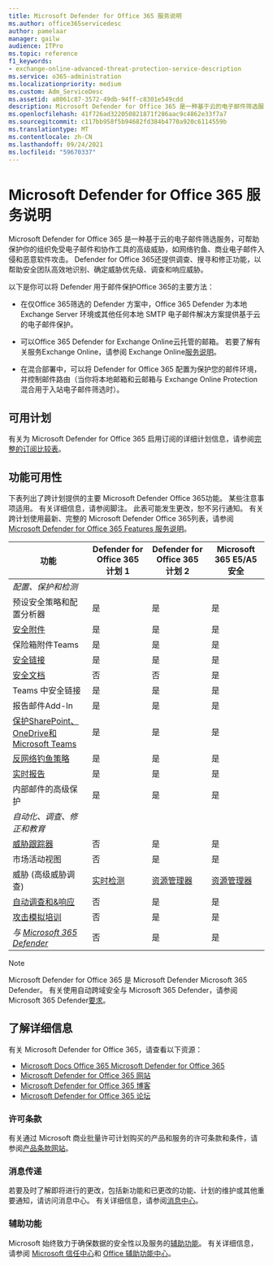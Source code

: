 ```yaml
---
title: Microsoft Defender for Office 365 服务说明
ms.author: office365servicedesc
author: pamelaar
manager: gailw
audience: ITPro
ms.topic: reference
f1_keywords:
- exchange-online-advanced-threat-protection-service-description
ms.service: o365-administration
ms.localizationpriority: medium
ms.custom: Adm_ServiceDesc
ms.assetid: a8061c87-3572-49db-94ff-c8301e549cdd
description: Microsoft Defender for Office 365 是一种基于云的电子邮件筛选服务，它通过提供强大的零日保护来帮助你的组织抵御未知恶意软件和病毒，并包括实时保护组织免受有害的链接危害的功能。
ms.openlocfilehash: 41f726ad322050821871f286aac9c4862e33f7a7
ms.sourcegitcommit: c117bb958f5b94682fd384b4770a920c6114559b
ms.translationtype: MT
ms.contentlocale: zh-CN
ms.lasthandoff: 09/24/2021
ms.locfileid: "59670337"
---
```

# <a name="microsoft-defender-for-office-365-service-description"></a>Microsoft Defender for Office 365 服务说明

Microsoft Defender for Office 365 是一种基于云的电子邮件筛选服务，可帮助保护你的组织免受电子邮件和协作工具的高级威胁，如网络钓鱼、商业电子邮件入侵和恶意软件攻击。 Defender for Office 365还提供调查、搜寻和修正功能，以帮助安全团队高效地识别、确定威胁优先级、调查和响应威胁。

以下是你可以将 Defender 用于邮件保护Office 365的主要方法：

- 在仅Office 365筛选的 Defender 方案中，Office 365 Defender 为本地 Exchange Server 环境或其他任何本地 SMTP 电子邮件解决方案提供基于云的电子邮件保护。

- 可以Office 365 Defender for Exchange Online云托管的邮箱。 若要了解有关服务Exchange Online，请参阅 Exchange Online[服务说明](exchange-online-service-description/exchange-online-service-description.md)。

- 在混合部署中，可以将 Defender for Office 365 配置为保护您的邮件环境，并控制邮件路由（当你将本地邮箱和云邮箱与 Exchange Online Protection 混合用于入站电子邮件筛选时）。

## <a name="available-plans"></a>可用计划

有关为 Microsoft Defender for Office 365 启用订阅的详细计划信息，请参阅[完整的订阅比较表](https://go.microsoft.com/fwlink/?linkid=2139145)。

## <a name="feature-availability"></a>功能可用性

下表列出了跨计划提供的主要 Microsoft Defender Office 365功能。 某些注意事项适用。 有关详细信息，请参阅脚注。 此表可能发生更改，恕不另行通知。 有关跨计划使用最新、完整的 Microsoft Defender Office 365列表，请参阅[Microsoft Defender for Office 365 Features 服务说明](microsoft-defender-for-office-365-features.md)。

| 功能 | Defender for Office 365 计划 1 | Defender for Office 365 计划 2 | Microsoft 365 E5/A5 安全 |
|---------|--------------------------------|--------------------------------|--------------------------------|
| *配置、保护和检测* | | | |
| 预设安全策略和配置分析器 | 是 | 是 | 是 |
| [安全附件](microsoft-defender-for-office-365-features.md#safe-attachments) | 是 | 是 | 是 |
| 保险箱附件Teams | 是 | 是 | 是 |
| [安全链接](microsoft-defender-for-office-365-features.md#safe-links) | 是 | 是 | 是 |
| [安全文档](microsoft-defender-for-office-365-features.md#safe-documents) | 否 | 否 | 是 |
| Teams 中安全链接 | 是 | 是 | 是 |
| 报告邮件Add-In | 是 | 是 | 是 |
| [保护SharePoint、OneDrive和Microsoft Teams](microsoft-defender-for-office-365-features.md#protection-for-sharepoint-onedrive-and-microsoft-teams) | 是 | 是 | 是 |
| [反网络钓鱼策略](microsoft-defender-for-office-365-features.md#anti-phishing-policies) | 是 | 是 | 是 |
| [实时报告](microsoft-defender-for-office-365-features.md#real-time-reports) | 是 | 是 | 是 |
| 内部邮件的高级保护 | 是 | 是 | 是 |
| *自动化、调查、修正和教育* | | | |
| [威胁跟踪器](microsoft-defender-for-office-365-features.md#threat-trackers) | 否 | 是 | 是 |
| 市场活动视图 | 否 | 是 | 是 |
| 威胁 (高级威胁调查)  | [实时检测](microsoft-defender-for-office-365-features.md#real-time-detections) | [资源管理器](microsoft-defender-for-office-365-features.md#threat-explorer) | [资源管理器](microsoft-defender-for-office-365-features.md#threat-explorer) |
| [自动调查和&响应](microsoft-defender-for-office-365-features.md#automated-investigation--response) | 否 | 是 | 是 |
| [攻击模拟培训](microsoft-defender-for-office-365-features.md#attack-simulation-training) | 否 | 是 | 是 |
| *与 [Microsoft 365 Defender](/microsoft-365/security/defender/microsoft-365-defender)* | 否 | 是 | 是 |

> [!NOTE]
> Microsoft Defender for Office 365 是 Microsoft Defender Microsoft 365 Defender。 有关使用自动跨域安全与 Microsoft 365 Defender，请参阅Microsoft 365 Defender[要求](/microsoft-365/security/mtp/prerequisites)。

## <a name="learn-more"></a>了解详细信息

有关 Microsoft Defender for Office 365，请查看以下资源：

- [Microsoft Docs Office 365 Microsoft Defender for Office 365](/microsoft-365/security/office-365-security/defender-for-office-365)
- [Microsoft Defender for Office 365 网站](https://www.microsoft.com/security/business/threat-protection/office-365-defender)
- [Microsoft Defender for Office 365 博客](https://techcommunity.microsoft.com/t5/microsoft-defender-for-office/bg-p/MicrosoftDefenderforOffice365Blog)
- [Microsoft Defender for Office 365 论坛](https://techcommunity.microsoft.com/t5/microsoft-defender-for-office/bd-p/MicrosoftDefenderforOffice365)

### <a name="licensing-terms"></a>许可条款

有关通过 Microsoft 商业批量许可计划购买的产品和服务的许可条款和条件，请参阅[产品条款网站](https://www.microsoft.com/licensing/terms/)。

### <a name="messaging"></a>消息传递

若要及时了解即将进行的更改，包括新功能和已更改的功能、计划的维护或其他重要通知，请访问消息中心。 有关详细信息，请参阅[消息中心](/microsoft-365/admin/manage/message-center)。

### <a name="accessibility"></a>辅助功能

Microsoft 始终致力于确保数据的安全性以及服务的[辅助功能](https://www.microsoft.com/trust-center/compliance/accessibility)。 有关详细信息，请参阅 [Microsoft 信任中心](https://www.microsoft.com/trust-center)和 [Office 辅助功能中心](https://support.office.com/article/ecab0fcf-d143-4fe8-a2ff-6cd596bddc6d)。
